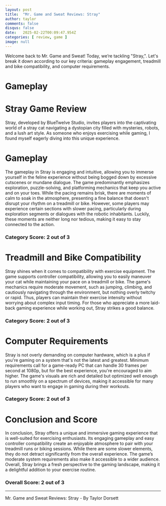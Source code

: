 ```yaml
---
layout: post
title:  "Mr. Game and Sweat Reviews: Stray"
author: taylor
comments: false
disqus: false
date:   2025-02-22T00:09:47.954Z
categories: [ review, game ]
image: null
---
```


Welcome back to Mr. Game and Sweat! Today, we’re tackling "Stray,". Let's break it down according to our key criteria: gameplay engagement, treadmill and bike compatibility, and computer requirements.

# Gameplay

# Stray Game Review

Stray, developed by BlueTwelve Studio, invites players into the captivating world of a stray cat navigating a dystopian city filled with mysteries, robots, and a lush art style. As someone who enjoys exercising while gaming, I found myself eagerly diving into this unique experience. 

# Gameplay

The gameplay in Stray is engaging and intuitive, allowing you to immerse yourself in the feline experience without being bogged down by excessive cutscenes or mundane dialogue. The game predominantly emphasizes exploration, puzzle-solving, and platforming mechanics that keep you active and on your toes. While the pacing remains brisk, there are moments of calm to soak in the atmosphere, presenting a fine balance that doesn't disrupt your rhythm on a treadmill or bike. However, some players may experience certain sections with slower pacing, particularly during exploration segments or dialogues with the robotic inhabitants. Luckily, these moments are neither long nor tedious, making it easy to stay connected to the action. 

### Category Score: 2 out of 3

# Treadmill and Bike Compatibility

Stray shines when it comes to compatibility with exercise equipment. The game supports controller compatibility, allowing you to easily maneuver your cat while maintaining your pace on a treadmill or bike. The game's mechanics require moderate movement, such as jumping, climbing, and cautiously navigating through the environment, but nothing overly twitchy or rapid. Thus, players can maintain their exercise intensity without worrying about complex input timing. For those who appreciate a more laid-back gaming experience while working out, Stray strikes a good balance.

### Category Score: 2 out of 3

# Computer Requirements

Stray is not overly demanding on computer hardware, which is a plus if you're gaming on a system that's not the latest and greatest. Minimum requirements call for a game-ready PC that can handle 30 frames per second at 1080p, but for the best experience, you're encouraged to aim higher. The game's visuals are rich and detailed but optimized well enough to run smoothly on a spectrum of devices, making it accessible for many players who want to engage in gaming during their workouts.

### Category Score: 2 out of 3

# Conclusion and Score

In conclusion, Stray offers a unique and immersive gaming experience that is well-suited for exercising enthusiasts. Its engaging gameplay and easy controller compatibility create an enjoyable atmosphere to pair with your treadmill runs or biking sessions. While there are some slower elements, they do not detract significantly from the overall experience. The game’s moderate system requirements also make it accessible to a wider audience. Overall, Stray brings a fresh perspective to the gaming landscape, making it a delightful addition to your exercise routine.

### Overall Score: 2 out of 3

---

Mr. Game and Sweat Reviews: Stray - By Taylor Dorsett
